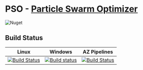 # PSO - [Particle Swarm Optimizer](https://en.wikipedia.org/wiki/Particle_swarm_optimization)

![Nuget](https://img.shields.io/nuget/dt/PSO)

## Build Status
|Linux|Windows|AZ Pipelines|
|----|-----|-----|
|[![Build Status](https://travis-ci.org/sqeezy/PSO.svg?branch=master)](https://travis-ci.org/sqeezy/PSO)|[![Build status](https://ci.appveyor.com/api/projects/status/kq9egkspm5x1q605?svg=true)](https://ci.appveyor.com/project/sqeezy/pso)|[![Build Status](https://sqeezytech.visualstudio.com/PSO/_apis/build/status/PSO-CI?branchName=master)](https://sqeezytech.visualstudio.com/PSO/_build/latest?definitionId=6&branchName=master)|
